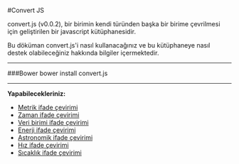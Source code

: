 #Convert JS

convert.js (v0.0.2), bir birimin kendi türünden başka bir birime çevrilmesi için geliştirilen bir javascript kütüphanesidir. 

Bu döküman convert.js'i nasıl kullanacağınız ve bu kütüphaneye nasıl destek olabileceğiniz hakkında bilgiler içermektedir.

----------

###Bower
	bower install convert.js	

----------

**Yapabilecekleriniz:**

 - [Metrik ifade çevirimi](https://github.com/YazilimMuhendisiyizBiz/convert.js/blob/master/Document/tr/metric.md)
 - [Zaman ifade çevirimi](https://github.com/YazilimMuhendisiyizBiz/convert.js/blob/master/Document/tr/time.md)
 - [Veri birimi ifade çevirimi](https://github.com/YazilimMuhendisiyizBiz/convert.js/blob/master/Document/tr/dataunit.md)
 - [Enerji ifade çevirimi](https://github.com/YazilimMuhendisiyizBiz/convert.js/blob/master/Document/tr/energy.md)
 - [Astronomik ifade çevirimi](https://github.com/YazilimMuhendisiyizBiz/convert.js/blob/master/Document/tr/astronomical.md)
 - [Hız ifade çevirimi](https://github.com/YazilimMuhendisiyizBiz/convert.js/blob/master/Document/tr/speed.md)
 - [Sıcaklık ifade çevirimi](https://github.com/YazilimMuhendisiyizBiz/convert.js/blob/master/Document/tr/temperature.md)
